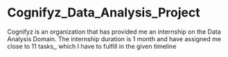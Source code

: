 # Cognifyz_Data_Analysis_Project
Cognifyz is an organization that has provided me an internship on the Data Analysis Domain. The internship duration is 1 month and have assigned me close to 11 tasks,, which I have to fulfill in the given timeline
